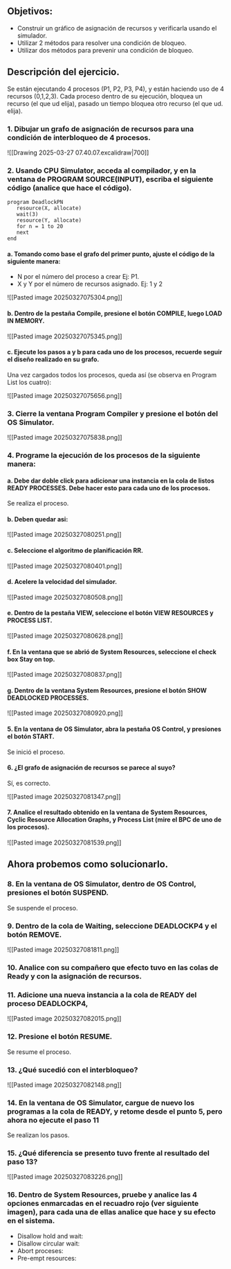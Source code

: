 ## Objetivos:
- Construir un gráfico de asignación de recursos y verificarla usando el simulador.
- Utilizar 2 métodos para resolver una condición de bloqueo.
- Utilizar dos métodos para prevenir una condición de bloqueo.

## Descripción del ejercicio.
Se están ejecutando 4 procesos (P1, P2, P3, P4), y están haciendo uso de 4 recursos (0,1,2,3). Cada proceso dentro de su ejecución, bloquea un recurso (el que ud elija), pasado un tiempo bloquea otro recurso (el que ud. elija).

### 1. Dibujar un grafo de asignación de recursos para una condición de interbloqueo de 4 procesos.
![[Drawing 2025-03-27 07.40.07.excalidraw|700]]
### 2. Usando CPU Simulator, acceda al compilador, y en la ventana de PROGRAM SOURCE(INPUT), escriba el siguiente código (analice que hace el código).
```
program DeadlockPN
   resource(X, allocate)
   wait(3)
   resource(Y, allocate)
   for n = 1 to 20
   next
end
```

#### a. Tomando como base el grafo del primer punto, ajuste el código de la siguiente manera:
- N por el número del proceso a crear Ej: P1.
- X y Y por el número de recursos asignado. Ej: 1 y 2

![[Pasted image 20250327075304.png]]

#### b. Dentro de la pestaña Compile, presione el botón COMPILE, luego LOAD IN MEMORY.
![[Pasted image 20250327075345.png]]

#### c. Ejecute los pasos a y b para cada uno de los procesos, recuerde seguir el diseño realizado en su grafo.
Una vez cargados todos los procesos, queda así (se observa en Program List los cuatro):

![[Pasted image 20250327075656.png]]

### 3. Cierre la ventana Program Compiler y presione el botón del OS Simulator.
![[Pasted image 20250327075838.png]]

### 4. Programe la ejecución de los procesos de la siguiente manera:
#### a. Debe dar doble click para adicionar una instancia en la cola de listos READY PROCESSES. Debe hacer esto para cada uno de los procesos.
Se realiza el proceso.

#### b. Deben quedar asi:

![[Pasted image 20250327080251.png]]

#### c. Seleccione el algoritmo de planificación RR.
![[Pasted image 20250327080401.png]]

#### d. Acelere la velocidad del simulador.
![[Pasted image 20250327080508.png]]

#### e. Dentro de la pestaña VIEW, seleccione el botón VIEW RESOURCES y PROCESS LIST.
![[Pasted image 20250327080628.png]]

#### f. En la ventana que se abrió de System Resources, seleccione el check box Stay on top.
![[Pasted image 20250327080837.png]]

#### g. Dentro de la ventana System Resources, presione el botón SHOW DEADLOCKED PROCESSES.
![[Pasted image 20250327080920.png]]

#### 5. En la ventana de OS Simulator, abra la pestaña OS Control, y presiones el botón START.
Se inició el proceso.

#### 6. ¿El grafo de asignación de recursos se parece al suyo?
Sí, es correcto.

![[Pasted image 20250327081347.png]]

#### 7. Analice el resultado obtenido en la ventana de System Resources, Cyclic Resource Allocation Graphs, y Process List (mire el BPC de uno de los procesos).
![[Pasted image 20250327081539.png]]

## Ahora probemos como solucionarlo.
### 8. En la ventana de OS Simulator, dentro de OS Control, presiones el botón SUSPEND.
Se suspende el proceso.

### 9. Dentro de la cola de Waiting, seleccione DEADLOCKP4 y el botón REMOVE.
![[Pasted image 20250327081811.png]]

### 10. Analice con su compañero que efecto tuvo en las colas de Ready y con la asignación de recursos.


### 11. Adicione una nueva instancia a la cola de READY del proceso DEADLOCKP4,
![[Pasted image 20250327082015.png]]

### 12. Presione el botón RESUME.
Se resume el proceso.

### 13. ¿Qué sucedió con el interbloqueo?
![[Pasted image 20250327082148.png]]

### 14. En la ventana de OS Simulator, cargue de nuevo los programas a la cola de READY, y retome desde el punto 5, pero ahora no ejecute el paso 11
Se realizan los pasos.

### 15. ¿Qué diferencia se presento tuvo frente al resultado del paso 13? 
![[Pasted image 20250327083226.png]]

### 16. Dentro de System Resources, pruebe y analice las 4 opciones enmarcadas en el recuadro rojo (ver siguiente imagen), para cada una de ellas analice que hace y su efecto en el sistema.
- Disallow hold and wait: 
- Disallow circular wait: 
- Abort proceses: 
- Pre-empt resources: 